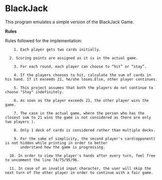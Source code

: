 # BlackJack

This program emulates a simple version of the BlackJack Game.

**Rules**

Rules followed for the implementation:

  	 	1. Each player gets two cards initially. 
      
      2. Scoring points are assigned as it is in the actual game.
      
  		3. For each round, each player can choose to “hit” or “stay”.
      
  		4. If the players chooses to hit, calculate the sum of cards in his hand. If it exceeds 21, he/she loses.Else, other player continues.
      
  		5. This project assumes that both the players do not continue to choose "Stay" indefinitely.
      
  		6. As soon as the player exceeds 21, the other player wins the game.
      
  		7. The case in the actual game, where the person who has the closest sum to 21 wins the game is not considered as there are only two players ).
      
  		8. Only 1 deck of cards is considered rather than multiple decks.
      
  		9. For the sake of simplicity, the second player's card(opponent) is not hidden while printing in order to better 
 		   understand how the game is progressing. 
       
      10. In order to view the player's hands after every turn, feel free to uncomment the line 74/75/95/96.
      
      11. In case of an invalid input character, the user will skip the next turn of the other player in order to continue with a fair game. 
